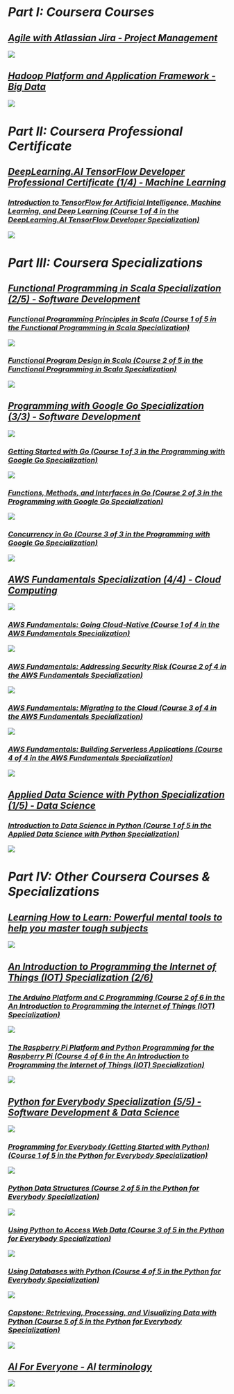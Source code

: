 # ***Part I: Coursera Courses***

## ***[Agile with Atlassian Jira - Project Management](https://www.coursera.org/account/accomplishments/certificate/4Q8BQ75AEW7V)***
![](https://github.com/cuigm85/certificates/blob/png/coursera/courses/agile-atlassian-jira/Coursera%204Q8BQ75AEW7V.png?raw=true)

## ***[Hadoop Platform and Application Framework - Big Data](https://www.coursera.org/account/accomplishments/certificate/FV7E5W9XHEAD)***
![](https://github.com/cuigm85/certificates/blob/png/coursera/courses/hadoop/Coursera%20FV7E5W9XHEAD.png?raw=true)

# ***Part II: Coursera Professional Certificate***

## ***[DeepLearning.AI TensorFlow Developer Professional Certificate (1/4) - Machine Learning]()***
### ***[Introduction to TensorFlow for Artificial Intelligence, Machine Learning, and Deep Learning (Course 1 of 4 in the DeepLearning.AI TensorFlow Developer Specialization)](https://www.coursera.org/account/accomplishments/certificate/LPP435GWXUSM)***
![](https://github.com/cuigm85/certificates/blob/png/coursera/professional-certificates/tensorflow-in-practice/Coursera%20LPP435GWXUSM.png?raw=true)

# ***Part III: Coursera Specializations***

## ***[Functional Programming in Scala Specialization (2/5) - Software Development]()***
### ***[Functional Programming Principles in Scala (Course 1 of 5 in the Functional Programming in Scala Specialization)](https://www.coursera.org/account/accomplishments/certificate/YGN299EKYTJG)***
![](https://github.com/cuigm85/certificates/blob/png/coursera/specializations/scala/Coursera%20YGN299EKYTJG.png?raw=true)
### ***[Functional Program Design in Scala (Course 2 of 5 in the Functional Programming in Scala Specialization)](https://www.coursera.org/account/accomplishments/certificate/HBD7RPV4K97B)***
![](https://github.com/cuigm85/certificates/blob/png/coursera/specializations/scala/Coursera%20HBD7RPV4K97B.png?raw=true)

## ***[Programming with Google Go Specialization (3/3) - Software Development](https://www.coursera.org/account/accomplishments/specialization/certificate/MJ5NDAAX3RN6)***
![](https://github.com/cuigm85/certificates/blob/png/coursera/specializations/google-golang/Coursera%20MJ5NDAAX3RN6.png?raw=true)
### ***[Getting Started with Go (Course 1 of 3 in the Programming with Google Go Specialization)](https://www.coursera.org/account/accomplishments/certificate/GYMT996TY5EJ)***
![](https://github.com/cuigm85/certificates/blob/png/coursera/specializations/google-golang/Coursera%20GYMT996TY5EJ.png?raw=true)
### ***[Functions, Methods, and Interfaces in Go (Course 2 of 3 in the Programming with Google Go Specialization)](https://www.coursera.org/account/accomplishments/certificate/ZVUD89ZH82BQ)***
![](https://github.com/cuigm85/certificates/blob/png/coursera/specializations/google-golang/Coursera%20ZVUD89ZH82BQ.png?raw=true)
### ***[Concurrency in Go (Course 3 of 3 in the Programming with Google Go Specialization)](https://www.coursera.org/account/accomplishments/certificate/N93PVRMBS7KR)***
![](https://github.com/cuigm85/certificates/blob/png/coursera/specializations/google-golang/Coursera%20N93PVRMBS7KR.png?raw=true)

## ***[AWS Fundamentals Specialization (4/4) - Cloud Computing](https://www.coursera.org/account/accomplishments/specialization/certificate/PAXVWVYCUGPN)***
![](https://github.com/cuigm85/certificates/blob/png/coursera/specializations/aws-fundamentals/Coursera%20PAXVWVYCUGPN.png?raw=true)
### ***[AWS Fundamentals: Going Cloud-Native (Course 1 of 4 in the AWS Fundamentals Specialization)](https://www.coursera.org/account/accomplishments/certificate/97SZQGRTD747)***
![](https://github.com/cuigm85/certificates/blob/png/coursera/specializations/aws-fundamentals/Coursera%2097SZQGRTD747.png?raw=true)
### ***[AWS Fundamentals: Addressing Security Risk (Course 2 of 4 in the AWS Fundamentals Specialization)](https://www.coursera.org/account/accomplishments/certificate/ZQSKXBXS9HED)***
![](https://github.com/cuigm85/certificates/blob/png/coursera/specializations/aws-fundamentals/Coursera%20ZQSKXBXS9HED.png?raw=true)
### ***[AWS Fundamentals: Migrating to the Cloud (Course 3 of 4 in the AWS Fundamentals Specialization)](https://www.coursera.org/account/accomplishments/certificate/MF8QLS8SAUZ6)***
![](https://github.com/cuigm85/certificates/blob/png/coursera/specializations/aws-fundamentals/Coursera%20MF8QLS8SAUZ6.png?raw=true)
### ***[AWS Fundamentals: Building Serverless Applications (Course 4 of 4 in the AWS Fundamentals Specialization)](https://www.coursera.org/account/accomplishments/certificate/N3445JZR72V2)***
![](https://github.com/cuigm85/certificates/blob/png/coursera/specializations/aws-fundamentals/Coursera%20N3445JZR72V2.png?raw=true)

## ***[Applied Data Science with Python Specialization (1/5) - Data Science]()***
### ***[Introduction to Data Science in Python (Course 1 of 5 in the Applied Data Science with Python Specialization)](https://www.coursera.org/account/accomplishments/certificate/YYJEHURVMF2B)***
![](https://github.com/cuigm85/certificates/blob/png/coursera/specializations/data-science-python/Coursera%20YYJEHURVMF2B.png?raw=true)

# ***Part IV: Other Coursera Courses & Specializations***

## ***[Learning How to Learn: Powerful mental tools to help you master tough subjects](https://www.coursera.org/account/accomplishments/certificate/NRTCSTG4W24R)***
![](https://github.com/cuigm85/certificates/blob/png/coursera/courses/learning-how-to-learn/Coursera%20NRTCSTG4W24R.png?raw=true)

## ***[An Introduction to Programming the Internet of Things (IOT) Specialization (2/6)]()***

### ***[The Arduino Platform and C Programming (Course 2 of 6 in the An Introduction to Programming the Internet of Things (IOT) Specialization)](https://www.coursera.org/account/accomplishments/certificate/2ZL8J8632WU7)***
![](https://github.com/cuigm85/certificates/blob/png/coursera/specializations/iot/Coursera%202ZL8J8632WU7.png?raw=true)
### ***[The Raspberry Pi Platform and Python Programming for the Raspberry Pi (Course 4 of 6 in the An Introduction to Programming the Internet of Things (IOT) Specialization)](https://www.coursera.org/account/accomplishments/certificate/LCHXM4KZHULW)***
![](https://github.com/cuigm85/certificates/blob/png/coursera/specializations/iot/Coursera%20LCHXM4KZHULW.png?raw=true)

## ***[Python for Everybody Specialization (5/5) - Software Development & Data Science](https://www.coursera.org/account/accomplishments/specialization/WLBA4XL6PSY4)***
![](https://github.com/cuigm85/certificates/blob/png/coursera/specializations/python/Coursera%20WLBA4XL6PSY4.png?raw=true)
### ***[Programming for Everybody (Getting Started with Python) (Course 1 of 5 in the Python for Everybody Specialization)](https://www.coursera.org/account/accomplishments/certificate/4J7ZZF4NN4ZV)***
![](https://github.com/cuigm85/certificates/blob/png/coursera/specializations/python/Coursera%204J7ZZF4NN4ZV.png?raw=true)
### ***[Python Data Structures (Course 2 of 5 in the Python for Everybody Specialization)](https://www.coursera.org/account/accomplishments/certificate/6DST2ZTLMN7A)***
![](https://github.com/cuigm85/certificates/blob/png/coursera/specializations/python/Coursera%206DST2ZTLMN7A.png?raw=true)
### ***[Using Python to Access Web Data (Course 3 of 5 in the Python for Everybody Specialization)](https://www.coursera.org/account/accomplishments/certificate/73Z9GP3UPLPP)***
![](https://github.com/cuigm85/certificates/blob/png/coursera/specializations/python/Coursera%2073Z9GP3UPLPP.png?raw=true)
### ***[Using Databases with Python (Course 4 of 5 in the Python for Everybody Specialization)](https://www.coursera.org/account/accomplishments/certificate/G7V99J8TW9ZR)***
![](https://github.com/cuigm85/certificates/blob/png/coursera/specializations/python/Coursera%20G7V99J8TW9ZR.png?raw=true)
### ***[Capstone: Retrieving, Processing, and Visualizing Data with Python (Course 5 of 5 in the Python for Everybody Specialization)](https://www.coursera.org/account/accomplishments/certificate/3G4P5QU5RPUQ)***
![](https://github.com/cuigm85/certificates/blob/png/coursera/specializations/python/Coursera%203G4P5QU5RPUQ.png?raw=true)

## ***[AI For Everyone - AI terminology](https://www.coursera.org/account/accomplishments/certificate/KMNDV743D6M3)***
![](https://github.com/cuigm85/certificates/blob/png/coursera/courses/ai-for-everyone/Coursera%20KMNDV743D6M3.png?raw=true)
